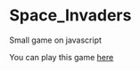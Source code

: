 # Space_Invaders
Small game on javascript

You can play this game <a href="askd.esy.es/secretfolder">here</a>
